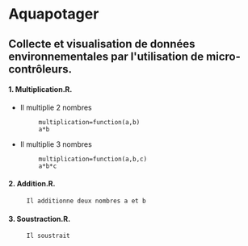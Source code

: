 # Aquapotager
Collecte et visualisation de données environnementales par l'utilisation de micro-contrôleurs.
------



#### 1. Multiplication.R.
   
 * Il multiplie 2 nombres
   
            multiplication=function(a,b)
            a*b
 * Il multiplie 3 nombres
   
            multiplication=function(a,b,c)
            a*b*c
            
      
#### 2. Addition.R.
   
         Il additionne deux nombres a et b

#### 3. Soustraction.R.
   
         Il soustrait
